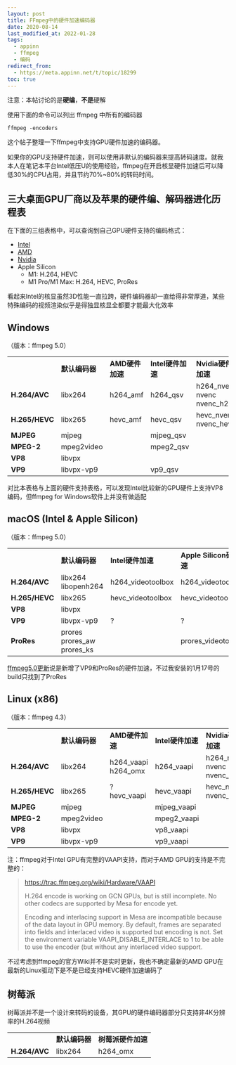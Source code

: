 ```yaml
---
layout: post
title: FFmpeg中的硬件加速编码器
date: 2020-08-14
last_modified_at: 2022-01-28
tags:
  - appinn
  - ffmpeg
  - 编码
redirect_from:
  - https://meta.appinn.net/t/topic/18299
toc: true
---
```

注意：本帖讨论的是**硬编**，**不是**硬解

使用下面的命令可以列出 ffmpeg 中所有的编码器

```
ffmpeg -encoders
```

这个帖子整理一下ffmpeg中支持GPU硬件加速的编码器。

如果你的GPU支持硬件加速，则可以使用非默认的编码器来提高转码速度。就我本人在笔记本平台Intel低压U的使用经验，ffmpeg在开启核显硬件加速后可以降低30%的CPU占用，并且节约70%~80%的转码时间。

## 三大桌面GPU厂商以及苹果的硬件编、解码器进化历程表

在下面的三组表格中，可以查询到自己GPU硬件支持的编码格式：

- [Intel](https://en.wikipedia.org/wiki/Intel_Quick_Sync_Video#Hardware_decoding_and_encoding)
- [AMD](https://en.wikipedia.org/wiki/Unified_Video_Decoder#Format_support)
- [Nvidia](https://developer.nvidia.com/video-encode-decode-gpu-support-matrix)
- Apple Silicon
  - M1: H.264, HEVC
  - M1 Pro/M1 Max: H.264, HEVC, ProRes

看起来Intel的核显虽然3D性能一直拉跨，硬件编码器却一直给得非常厚道，某些特殊编码的视频渲染似乎是得独显核显全都要才能最大化效率

## Windows

（版本：ffmpeg 5.0）

<table>
    <tr>
        <td><b></b></td>
        <td><b>默认编码器</b></td>
        <td><b>AMD硬件加速</b></td>
        <td><b>Intel硬件加速</b></td>
        <td><b>Nvidia硬件加速</b></td>
    </tr>
    <tr>
        <td><b>H.264/AVC</b></td>
        <td>libx264</td>
        <td>h264_amf</td>
        <td>h264_qsv</td>
        <td>h264_nvenc<br>nvenc<br>nvenc_h264</td>
    </tr>
    <tr>
        <td><b>H.265/HEVC</b></td>
        <td>libx265</td>
        <td>hevc_amf</td>
        <td>hevc_qsv</td>
        <td>hevc_nvenc<br>nvenc_hevc</td>
    </tr>
    <tr>
        <td><b>MJPEG</b></td>
        <td>mjpeg</td>
        <td></td>
        <td>mjpeg_qsv</td>
        <td></td>
    </tr>
    <tr>
        <td><b>MPEG-2</b></td>
        <td>mpeg2video</td>
        <td></td>
        <td>mpeg2_qsv</td>
        <td></td>
    </tr>
    <tr>
        <td><b>VP8</b></td>
        <td>libvpx</td>
        <td></td>
        <td></td>
        <td></td>
    </tr>
    <tr>
        <td><b>VP9</b></td>
        <td>libvpx-vp9</td>
        <td></td>
        <td>vp9_qsv</td>
        <td></td>
    </tr>
</table>

对比本表格与上面的硬件支持表格，可以发现Intel比较新的GPU硬件上支持VP8编码，但ffmpeg for Windows软件上并没有做适配

## macOS (Intel & Apple Silicon)

（版本：ffmpeg 5.0）

<table>
    <tr>
        <td><b></b></td>
        <td><b>默认编码器</b></td>
        <td><b>Intel硬件加速</b></td>
        <td><b>Apple Silicon硬件加速</b></td>
    </tr>
    <tr>
        <td><b>H.264/AVC</b></td>
        <td>libx264<br>libopenh264</td>
        <td>h264_videotoolbox</td>
        <td>h264_videotoolbox</td>
    </tr>
    <tr>
        <td><b>H.265/HEVC</b></td>
        <td>libx265</td>
        <td>hevc_videotoolbox</td>
        <td>hevc_videotoolbox</td>
    </tr>
    <tr>
        <td><b>VP8</b></td>
        <td>libvpx</td>
        <td></td>
        <td></td>
    </tr>
    <tr>
        <td><b>VP9</b></td>
        <td>libvpx-vp9</td>
        <td>?</td>
        <td>?</td>
    </tr>
    <tr>
        <td><b>ProRes</b></td>
        <td>prores<br>prores_aw<br>prores_ks</td>
        <td></td>
        <td>prores_videotoolbox</td>
    </tr>
</table>

[ffmpeg5.0更新](https://9to5linux.com/ffmpeg-5-0-lorentz-released-with-new-encoders-decoders-muxers-and-more)说是新增了VP9和ProRes的硬件加速，不过我安装的1月17号的build只找到了ProRes

## Linux (x86)

（版本：ffmpeg 4.3）

<table>
    <tr>
        <td><b></b></td>
        <td><b>默认编码器</b></td>
        <td><b>AMD硬件加速</b></td>
        <td><b>Intel硬件加速</b></td>
        <td><b>Nvidia硬件加速</b></td>
    </tr>
    <tr>
        <td><b>H.264/AVC</b></td>
        <td>libx264</td>
        <td>h264_vaapi<br>h264_omx</td>
        <td>h264_vaapi</td>
        <td>h264_nvenc<br>nvenc<br>nvenc_h264</td>
    </tr>
    <tr>
        <td><b>H.265/HEVC</b></td>
        <td>libx265</td>
        <td>?hevc_vaapi</td>
        <td>hevc_vaapi</td>
        <td>hevc_nvenc<br>nvenc_hevc</td>
    </tr>
    <tr>
        <td><b>MJPEG</b></td>
        <td>mjpeg</td>
        <td></td>
        <td>mjpeg_vaapi</td>
        <td></td>
    </tr>
    <tr>
        <td><b>MPEG-2</b></td>
        <td>mpeg2video</td>
        <td></td>
        <td>mpeg2_vaapi</td>
        <td></td>
    </tr>
    <tr>
        <td><b>VP8</b></td>
        <td>libvpx</td>
        <td></td>
        <td>vp8_vaapi</td>
        <td></td>
    </tr>
    <tr>
        <td><b>VP9</b></td>
        <td>libvpx-vp9</td>
        <td></td>
        <td>vp9_vaapi</td>
        <td></td>
    </tr>
</table>

注：ffmpeg对于Intel GPU有完整的VAAPI支持，而对于AMD GPU的支持是不完整的：

> https://trac.ffmpeg.org/wiki/Hardware/VAAPI
>
> H.264 encode is working on GCN GPUs, but is still incomplete. No other codecs are supported by Mesa for encode yet.
> 
> Encoding and interlacing support in Mesa are incompatible because of the data layout in GPU memory. By default, frames are separated into fields and interlaced video is supported but encoding is not. Set the environment variable VAAPI_DISABLE_INTERLACE to 1 to be able to use the encoder (but without any interlaced video support.

不过考虑到ffmpeg的官方Wiki并不是实时更新，我也不确定最新的AMD GPU在最新的Linux驱动下是不是已经支持HEVC硬件加速编码了

## 树莓派

树莓派并不是一个设计来转码的设备，其GPU的硬件编码器部分只支持非4K分辨率的H.264视频

<table>
    <tr>
        <td><b></b></td>
        <td><b>默认编码器</b></td>
        <td><b>树莓派硬件加速</b></td>
    </tr>
    <tr>
        <td><b>H.264/AVC</b></td>
        <td>libx264</td>
        <td>h264_omx</td>
    </tr>
</table>